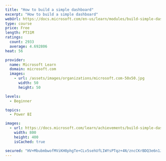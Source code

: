 ```yaml
---
title: "How to build a simple dashboard"
excerpt: "How to build a simple dashboard"
webUrl: https://docs.microsoft.com/en-us/learn/modules/build-simple-dashboard/
type: course
price: Free
length: PT31M
ratings:
  count: 2933
  average: 4.692806
heat: 56

provider:
  name: Microsoft Learn
  domain: microsoft.com
  images:
    - url: /assets/images/organizations/microsoft.com-50x50.jpg
      width: 50
      height: 50

levels:
  - Beginner

topics:
  - Power BI

images:
  - url: https://docs.microsoft.com/learn/achievements/build-simple-dashboard-social.png
    width: 800
    height: 400
    isCached: true

secured: "HV+MbubmbwofMViKH0phgTe+CLv5sehUfLIWYsPTqz+4N/zncCKrBDQ3e6n1JZVpIHguNC1y/w8UrUtdAUtfBhFEXxCqv3HfQHE0JpZFKIz4ehO9UiFy8jsJ17xRYL9YdvDQZoqvUnw9vK8qgZ2ubdYfzcfOPTeKtoHvZuVbxT9t+UtAMWLmDLrk9bDZJIOKtLfLuQGmq9o2Ew4G7mCW8PTxSwyINIMKzYyy6/skdSOfPurIGAI+Q/iXrJjslpw/tj53bakiOXW4hee+RtG1FfyKF20Sc5BGAYSONYYy164bRyatXASZdhQGiqBxrwfzMk//+QNcuoqzvOaTKIdBsP536bggRHDK0sMyjbZW17G/ZbMxarCEq9WdQP8PqkDEMvv5RPnHKY0iPkJmdrXuYsfAvSds2PqiGKz/5Cy+WN8=;ahM4sBabmTtKDjmb7A6ysw=="
---
```


